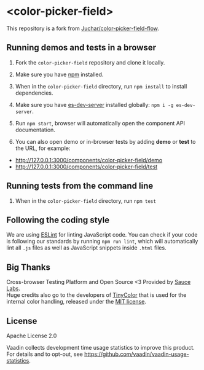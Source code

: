 # &lt;color-picker-field&gt;

This repository is a fork from [Juchar/color-picker-field-flow](https://github.com/Juchar/color-picker-field-flow).

## Running demos and tests in a browser

1. Fork the `color-picker-field` repository and clone it locally.

2. Make sure you have [npm](https://www.npmjs.com/) installed.

3. When in the `color-picker-field` directory, run `npm install` to install dependencies.

4. Make sure you have [es-dev-server](https://www.npmjs.com/package/es-dev-server) installed globally: `npm i -g es-dev-server`.

5. Run `npm start`, browser will automatically open the component API documentation.

6. You can also open demo or in-browser tests by adding **demo** or **test** to the URL, for example:

  - http://127.0.0.1:3000/components/color-picker-field/demo
  - http://127.0.0.1:3000/components/color-picker-field/test


## Running tests from the command line

1. When in the `color-picker-field` directory, run `npm test`


## Following the coding style

We are using [ESLint](http://eslint.org/) for linting JavaScript code. You can check if your code is following our standards by running `npm run lint`, which will automatically lint all `.js` files as well as JavaScript snippets inside `.html` files.


## Big Thanks

Cross-browser Testing Platform and Open Source <3 Provided by [Sauce Labs](https://saucelabs.com).  
Huge credits also go to the developers of [TinyColor](https://github.com/bgrins/TinyColor) that is used for the internal color handling, released under the [MIT license](https://opensource.org/licenses/MIT).


## License

Apache License 2.0

Vaadin collects development time usage statistics to improve this product. For details and to opt-out, see https://github.com/vaadin/vaadin-usage-statistics.
